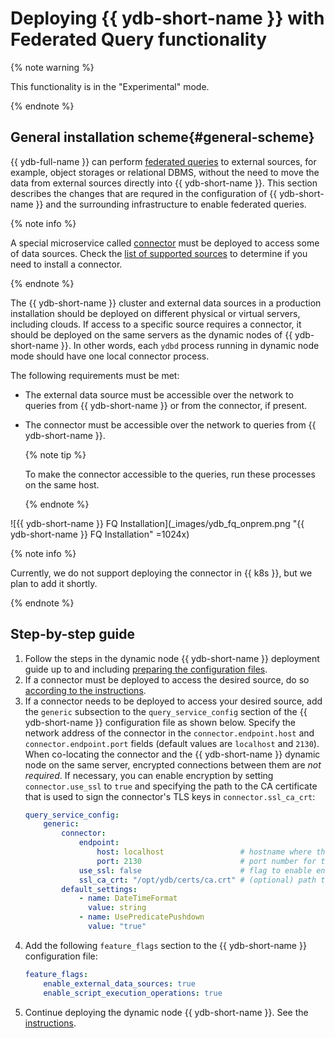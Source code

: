 # Deploying {{ ydb-short-name }} with Federated Query functionality

{% note warning %}

This functionality is in the "Experimental" mode.

{% endnote %}

## General installation scheme{#general-scheme}

{{ ydb-full-name }} can perform [federated queries](../../concepts/federated_query/index.md) to external sources, for example, object storages or relational DBMS, without the need to move the data from external sources directly into {{ ydb-short-name }}. This section describes the changes that are requred in the configuration of {{ ydb-short-name }} and the surrounding infrastructure to enable federated queries.

{% note info %}

A special microservice called [connector](../../concepts/federated_query/architecture.md#connectors) must be deployed to access some of data sources. Check the [list of supported sources](../../concepts/federated_query/architecture.md#supported-datasources) to determine if you need to install a connector.

{% endnote %}

The {{ ydb-short-name }} cluster and external data sources in a production installation should be deployed on different physical or virtual servers, including clouds. If access to a specific source requires a connector, it should be deployed on the same servers as the dynamic nodes of {{ ydb-short-name }}. In other words, each `ydbd` process running in dynamic node mode should have one local connector process.

The following requirements must be met:
* The external data source must be accessible over the network to queries from {{ ydb-short-name }} or from the connector, if present.
* The connector must be accessible over the network to queries from {{ ydb-short-name }}.
  
  {% note tip %}
  
  To make the connector accessible to the queries, run these processes on the same host.
  
  {% endnote %}

![{{ ydb-short-name }} FQ Installation](_images/ydb_fq_onprem.png "{{ ydb-short-name }} FQ Installation" =1024x)

{% note info %}

Currently, we do not support deploying the connector in {{ k8s }}, but we plan to add it shortly.

{% endnote %}

## Step-by-step guide

1. Follow the steps in the dynamic node {{ ydb-short-name }} deployment guide up to and including [preparing the configuration files](./deploy-ydb-on-premises.md#config).
2. If a connector must be deployed to access the desired source, do so [according to the instructions](./connector.md).
3. If a connector needs to be deployed to access your desired source, add the `generic` subsection to the `query_service_config` section of the {{ ydb-short-name }} configuration file as shown below. Specify the network address of the connector in the `connector.endpoint.host` and `connector.endpoint.port` fields (default values are `localhost` and `2130`). When co-locating the connector and the {{ ydb-short-name }} dynamic node on the same server, encrypted connections between them are *not required*. If necessary, you can enable encryption by setting `connector.use_ssl` to `true` and specifying the path to the CA certificate that is used to sign the connector's TLS keys in `connector.ssl_ca_crt`:
    ```yaml
    query_service_config:
        generic:
            connector:
                endpoint:
                    host: localhost                 # hostname where the connector is deployed
                    port: 2130                      # port number for the connector's listening socket
                use_ssl: false                      # flag to enable encrypted connections
                ssl_ca_crt: "/opt/ydb/certs/ca.crt" # (optional) path to the CA certificate
            default_settings:
                - name: DateTimeFormat
                  value: string
                - name: UsePredicatePushdown
                  value: "true"
    ```
4. Add the following `feature_flags` section to the {{ ydb-short-name }} configuration file:
    ```yaml
    feature_flags:
        enable_external_data_sources: true
        enable_script_execution_operations: true
    ```
5. Continue deploying the dynamic node {{ ydb-short-name }}. See the [instructions](./deploy-ydb-on-premises.md).

